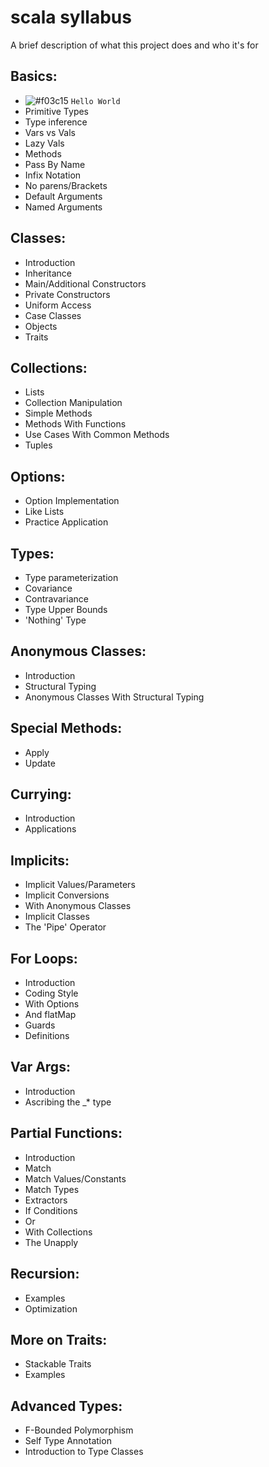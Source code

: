
# scala syllabus

A brief description of what this project does and who it's for

## Basics:
- ![#f03c15](https://via.placeholder.com/15/c5f015/000000?text=+) `Hello World`
- Primitive Types
- Type inference
- Vars vs Vals
- Lazy Vals
- Methods
- Pass By Name
- Infix Notation
- No parens/Brackets
- Default Arguments
- Named Arguments
## Classes:
- Introduction
- Inheritance
- Main/Additional Constructors
- Private Constructors
- Uniform Access
- Case Classes
- Objects
- Traits
## Collections:
- Lists
- Collection Manipulation
- Simple Methods
- Methods With Functions
- Use Cases With Common Methods
- Tuples
## Options:
- Option Implementation
- Like Lists
- Practice Application
## Types:
- Type parameterization
- Covariance
- Contravariance
- Type Upper Bounds
- 'Nothing' Type
## Anonymous Classes:
- Introduction
- Structural Typing
- Anonymous Classes With Structural Typing
## Special Methods:
- Apply
- Update
## Currying:
- Introduction
- Applications
## Implicits:
- Implicit Values/Parameters
- Implicit Conversions
- With Anonymous Classes
- Implicit Classes
- The 'Pipe' Operator
## For Loops:
- Introduction
- Coding Style
- With Options
- And flatMap
- Guards
- Definitions
## Var Args:
- Introduction
- Ascribing the _* type
## Partial Functions:
- Introduction
- Match
- Match Values/Constants
- Match Types
- Extractors
- If Conditions
- Or
- With Collections
- The Unapply
## Recursion:
- Examples
- Optimization
## More on Traits:
- Stackable Traits
- Examples
## Advanced Types:
- F-Bounded Polymorphism
- Self Type Annotation
- Introduction to Type Classes
